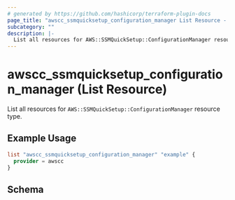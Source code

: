 ```yaml
---
# generated by https://github.com/hashicorp/terraform-plugin-docs
page_title: "awscc_ssmquicksetup_configuration_manager List Resource - terraform-provider-awscc"
subcategory: ""
description: |-
  List all resources for AWS::SSMQuickSetup::ConfigurationManager resource type.
---
```


# awscc_ssmquicksetup_configuration_manager (List Resource)

List all resources for `AWS::SSMQuickSetup::ConfigurationManager` resource type.

## Example Usage

```terraform
list "awscc_ssmquicksetup_configuration_manager" "example" {
  provider = awscc
}
```

<!-- schema generated by tfplugindocs -->
## Schema
